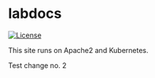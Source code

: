 # labdocs

[![License](https://img.shields.io/badge/License-Apache%202.0-blue.svg)](https://github.com/Kong/kong/blob/master/LICENSE)

This site runs on Apache2 and Kubernetes.

Test change no. 2
